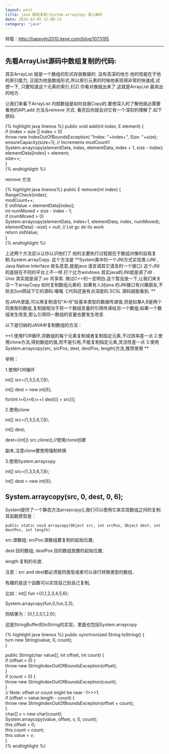 ```yaml
---
layout: post
title: java 数组复制:System.arrayCopy 深入解析
date: 2016-03-05 12:00:13
category: "java"
---
```

  转载：http://happyjin2010.iteye.com/blog/1073195 

---------------------------------


## 先看ArrayList源码中数组复制的代码:  ##

其实ArrayList 就是一个数组的形式存放数据的. 没有高深的地方.他的性能在于他的索引能力, 正因为他是数组形式,所以索引元素的时候他表现得非常的快速成,试想一下, 只要知道这个元素的索引,E[2] 你看对像就出来了.这就是ArrayList 最突出的地方. 

让我们来看下ArrayList 内部数组是如何自我Copy的.要想深入的了解他就必需要看他的API,add 方法与remove 方式. 
看完后你就会对它有一个深刻的理解了.如下原码: 

{% highlight java linenos %}
public void add(int index, E element) {   
  if (index > size || index < 0)   
       throw new IndexOutOfBoundsException( "Index: "+index+", Size: "+size);   
   ensureCapacity(size+1); // Increments modCount!!   
  System.arraycopy(elementData, index, elementData, index + 1, size - index);   
  elementData[index] = element;   
  size++;   
}  
{% endhighlight %}


remove 方法 


{% highlight java linenos%}
public E remove(int index) {   
  RangeCheck(index);   
  modCount++;   
  E oldValue = elementData[index];   
  int numMoved = size - index - 1;   
  if (numMoved > 0)   
   System.arraycopy(elementData, index+1, elementData, index, numMoved);   
  elementData[--size] = null; // Let gc do its work   
   return oldValue;   
}  
{% endhighlight %}

上述两个方法足以让你认识他们了.他的主要执行过程就在于数组对像的自我复制.System.arrayCopy. 这个方法是 **System类中的一个JNI方式实现类.(JNI , Java Native Interface 故名思意,就是java 语言调其它语言的一个接口) 这个JNI的底层在不同的平台上不一样.打个比方windows 其实java的JNI就是调了dll . Unix 其实就是调了.so 共享库. 做过C++的一定明白.这个暂且放一下,让我们来关注一下arrayCopy 如何复制数组元素的. 如果有人对java 的JNI接口有兴趣朋友,不防去Sun网站下它的源码.嘎嘎. C代码还是有点深度的.SCSL 源码就能看到.  **

  在JAVA里面,可以用复制语句"A=B"给基本类型的数据传递值,但是如果A,B是两个同类型的数组,复制就相当于将一个数组变量的引用传递给另一个数组;如果一个数组发生改变,那么引用同一数组的变量也要发生改变. 

以下是归纳的JAVA中复制数组的方法：

**1.使用FOR循环,将数组的每个元素复制或者复制指定元素,不过效率差一点 
2.使用clone方法,得到数组的值,而不是引用,不能复制指定元素,灵活性差一点 
3.使用System.arraycopy(src, srcPos, dest, destPos, length)方法,推荐使用  **

举例： 

1.使用FOR循环 

int[] src={1,3,5,6,7,8}; 

int[] dest = new int[6]; 

for(int i=0;i<6;i++) dest[i] = src[i]; 

2.使用clone 

int[] src={1,3,5,6,7,8}; 

int[] dest; 

dest=(int[]) src.clone();//使用clone创建 

副本,注意clone要使用强制转换 

3.使用System.arraycopy 

int[] src={1,3,5,6,7,8}; 

int[] dest = new int[6]; 

System.arraycopy(src, 0, dest, 0, 6); 
-------------------------------------------------

 System提供了一个静态方法arraycopy(),我们可以使用它来实现数组之间的复制. 
其函数原型是： 

	public static void arraycopy(Object src, int srcPos, Object dest, int destPos, int length) 

src:源数组; srcPos:源数组要复制的起始位置; 

dest:目的数组; destPos:目的数组放置的起始位置; 

length:复制的长度. 

注意：src and dest都必须是同类型或者可以进行转换类型的数组． 

有趣的是这个函数可以实现自己到自己复制, 

比如：int[] fun ={0,1,2,3,4,5,6}; 

System.arraycopy(fun,0,fun,3,3); 

则结果为：{0,1,2,0,1,2,6}; 

这是StringBuffer的toString的实现，里面也包括System.arraycopy 


{% highlight java linenos %}
public synchronized String toString() {  
	turn new String(value, 0, count);  
 }  
  
  
public String(char value[], int offset, int count) {  
     if (offset < 0) {  
         throw new StringIndexOutOfBoundsException(offset);  
     }  
     if (count < 0) {  
         throw new StringIndexOutOfBoundsException(count);  
     }  
     // Note: offset or count might be near -1>>>1.  
     if (offset > value.length - count) {  
         throw new StringIndexOutOfBoundsException(offset + count);  
     }  
     char[] v = new char[count];  
     System.arraycopy(value, offset, v, 0, count);  
     this.offset = 0;  
     this.count = count;  
     this.value = v;  
 }  
{% endhighlight %}



